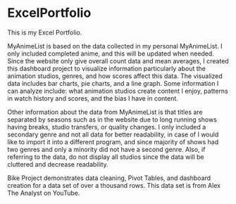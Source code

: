 # ExcelPortfolio
This is my Excel Portfolio.

MyAnimeList is based on the data collected in my personal MyAnimeList. I only included completed anime, and this will be updated when needed. Since the website only give overall count data and mean averages, I created this dashboard project to visualize information particularly about the animation studios, genres, and how scores affect this data. The visualized data includes bar charts, pie charts, and a line graph. Some information I can analyze include: what animation studios create content I enjoy, patterns in watch history and scores, and the bias I have in content.

Other information about the data from MyAnimeList is that titles are separated by seasons such as in the website due to long running shows having breaks, studio transfers, or quality changes. I only included a secondary genre and not all data for better readability, in case of I would like to import it into a different program, and since majority of shows had two genres and only a minority did not have a second genre. Also, if referring to the data, do not display all studios since the data will be cluttered and decrease readability.

Bike Project demonstrates data cleaning, Pivot Tables, and dashboard creation for a data set of over a thousand rows. This data set is from Alex The Analyst on YouTube.
